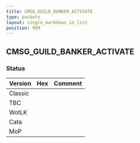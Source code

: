 ```yaml
---
title: CMSG_GUILD_BANKER_ACTIVATE
type: packets
layout: single_markdown_in_list
position: 999
---
```


## CMSG_GUILD_BANKER_ACTIVATE

### Status

Version | Hex | Comment
---------- | ---------- | ---------- 
Classic |  |  
TBC |  |  
WotLK |  |  
Cata |  |  
MoP |  |  